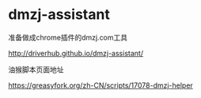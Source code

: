 <!--# dmzj-teleporter
Auto jump to oldest chapter avaliable of current manga.

自动跳转至最早的一话。-->

# dmzj-assistant

准备做成chrome插件的dmzj.com工具

http://driverhub.github.io/dmzj-assistant/

油猴脚本页面地址

https://greasyfork.org/zh-CN/scripts/17078-dmzj-helper